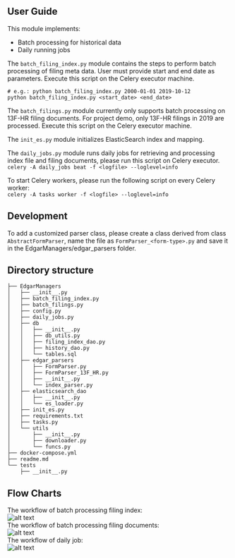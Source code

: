 ## User Guide

This module implements:
   * Batch processing for historical data
   * Daily running jobs

The `batch_filing_index.py` module contains the steps to perform batch processing of filing meta data. User must provide start and end date as parameters. Execute this script on the Celery executor machine.  
```
# e.g.: python batch_filing_index.py 2000-01-01 2019-10-12
python batch_filing_index.py <start_date> <end_date>
```

The `batch_filings.py` module currently only supports batch processing on 13F-HR filing documents. For project demo, only 13F-HR filings in 2019 are processed. Execute this script on the Celery executor machine. 

The `init_es.py` module initializes ElasticSearch index and mapping. 

The `daily_jobs.py` module runs daily jobs for retrieving and processing index file and filing documents, please run this script on Celery executor.  
```celery -A daily_jobs beat -f <logfile> --loglevel=info```

To start Celery workers, please run the following script on every Celery worker:   
```celery -A tasks worker -f <logfile> --loglevel=info```

## Development
To add a customized parser class, please create a class derived from class `AbstractFormParser`, name the file as `FormParser_<form-type>.py` and save it in the EdgarManagers/edgar_parsers folder. 

## Directory structure
```
├── EdgarManagers   
│   ├── __init__.py   
│   ├── batch_filing_index.py   
│   ├── batch_filings.py   
│   ├── config.py   
│   ├── daily_jobs.py   
│   ├── db   
│   │   ├── __init__.py   
│   │   ├── db_utils.py   
│   │   ├── filing_index_dao.py   
│   │   ├── history_dao.py   
│   │   └── tables.sql   
│   ├── edgar_parsers   
│   │   ├── FormParser.py   
│   │   ├── FormParser_13F_HR.py   
│   │   ├── __init__.py   
│   │   └── index_parser.py   
│   ├── elasticsearch_dao   
│   │   ├── __init__.py   
│   │   └── es_loader.py   
│   ├── init_es.py   
│   ├── requirements.txt   
│   ├── tasks.py   
│   └── utils   
│       ├── __init__.py   
│       ├── downloader.py   
│       └── funcs.py   
├── docker-compose.yml   
├── readme.md   
└── tests   
    ├── __init__.py

```

## Flow Charts
The workflow of batch processing filing index:   
![alt text](../images/batch_filing_index_flowchart.png)   
The workflow of batch processing filing documents:   
![alt text](../images/batch_filings_flowchart.png)  
The workflow of daily job:   
![alt text](../images/daily_jobs_flowchart.png)  
